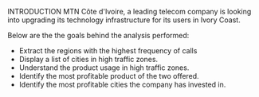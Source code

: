 INTRODUCTION
MTN Côte d'Ivoire, a leading telecom company is looking into upgrading its technology infrastructure for its users in Ivory Coast.

Below are the the goals behind the analysis performed:
* Extract the regions with the highest frequency of   calls
* Display a list of cities in high traffic zones.
* Understand the product usage in high traffic zones.
* Identify the most profitable product of the two offered.
* Identify the most profitable cities the company has invested in.
